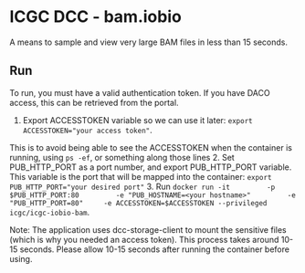 ICGC DCC - bam.iobio
===

A means to sample and view very large BAM files in less than 15 seconds.

Run
---
To run, you must have a valid authentication token. If you have DACO access, this can be retrieved from the portal.
 1. Export ACCESSTOKEN variable so we can use it later: `export ACCESSTOKEN="your access token"`.

 This is to avoid being able to see the ACCESSTOKEN when the container is running, using `ps -ef`, or something along those lines
 2. Set PUB_HTTP_PORT as a port number, and export PUB_HTTP_PORT variable. This variable is the port that will be mapped into the container: `export PUB_HTTP_PORT="your desired port"`
 3. Run `docker run -it         -p $PUB_HTTP_PORT:80         -e "PUB_HOSTNAME=<your hostname>"         -e "PUB_HTTP_PORT=80"     -e ACCESSTOKEN=$ACCESSTOKEN --privileged icgc/icgc-iobio-bam`.

Note: The application uses dcc-storage-client to mount the sensitive files (which is why you needed an access token). This process takes around 10-15 seconds. Please allow 10-15 seconds after running the container before using.
